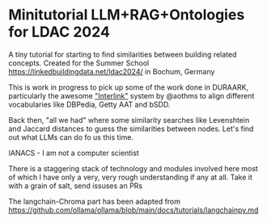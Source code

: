 # Minitutorial LLM+RAG+Ontologies for LDAC 2024

A tiny tutorial for starting to find similarities between building related concepts. 
Created for the Summer School https://linkedbuildingdata.net/ldac2024/ in Bochum, Germany

This is work in progress to pick up some of the work done in DURAARK, particularly the awesome ["Interlink"]( https://github.com/DURAARK/interlink/)  system by @aothms to align different vocabularies like DBPedia, Getty AAT and bSDD.

Back then, "all we had" where some similarity searches like Levenshtein and Jaccard distances to guess the similarities between nodes. Let's find out what LLMs can do fo us this time. 


IANACS - I am not a computer scientist 

There is a staggering stack of technology and modules involved here most of which I have only a very, very rough understanding if any at all. Take it with a grain of salt, send issuses an PRs


The langchain-Chroma part has been adapted from https://github.com/ollama/ollama/blob/main/docs/tutorials/langchainpy.md
